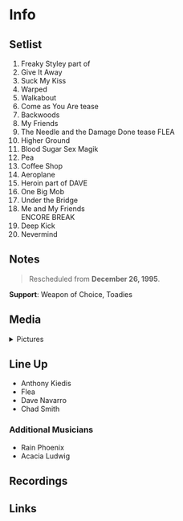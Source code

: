 # Info

## Setlist

1. Freaky Styley part of
2. Give It Away
3. Suck My Kiss
4. Warped
5. Walkabout
6. Come as You Are tease
7. Backwoods
8. My Friends
9. The Needle and the Damage Done tease FLEA
10. Higher Ground
11. Blood Sugar Sex Magik
12. Pea
13. Coffee Shop
14. Aeroplane
15. Heroin part of DAVE
16. One Big Mob
17. Under the Bridge
18. Me and My Friends
<br> ENCORE BREAK
18. Deep Kick
19. Nevermind

## Notes

> Rescheduled from **December 26, 1995**.

**Support**: Weapon of Choice, Toadies

## Media 

<details>
  <summary>Pictures</summary>
  <!--<img alt="Setlist" title="Setlist" src="_.jpg" height="200" />-->
</details>

## Line Up

* Anthony Kiedis
* Flea
* Dave Navarro
* Chad Smith

### Additional Musicians

* Rain Phoenix  
* Acacia Ludwig

## Recordings

## Links

